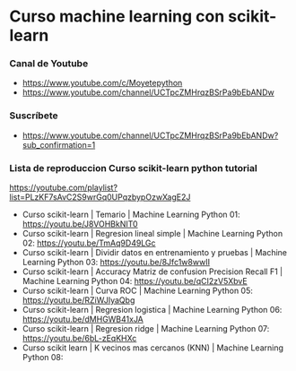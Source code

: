 # Curso machine learning con scikit-learn

### Canal de Youtube
* https://www.youtube.com/c/Moyetepython
* https://www.youtube.com/channel/UCTpcZMHrqzBSrPa9bEbANDw

### Suscríbete
* https://www.youtube.com/channel/UCTpcZMHrqzBSrPa9bEbANDw?sub_confirmation=1

### Lista de reproduccion Curso scikit-learn python tutorial
https://youtube.com/playlist?list=PLzKF7sAvC2S9wrGq0UPqzbypOzwXagE2J

* Curso scikit-learn | Temario | Machine Learning Python 01: https://youtu.be/J8VOHBkNIT0
* Curso scikit-learn | Regresion lineal simple | Machine Learning Python 02: https://youtu.be/TmAq9D49LGc
* Curso scikit-learn | Dividir datos en entrenamiento y pruebas | Machine Learning Python 03: https://youtu.be/8Jfc1w8wwII
* Curso scikit-learn | Accuracy Matriz de confusion Precision Recall F1 | Machine Learning Python 04: https://youtu.be/qCI2zV5XbvE
* Curso scikit-learn | Curva ROC | Machine Learning Python 05: https://youtu.be/RZiWJIyaQbg
* Curso scikit-learn | Regresion logistica | Machine Learning Python 06: https://youtu.be/dMHGWB41xJA
* Curso scikit-learn | Regresion ridge | Machine Learning Python 07: https://youtu.be/6bL-zEqKHXc
* Curso scikit learn | K vecinos mas cercanos (KNN) | Machine Learning Python 08: 